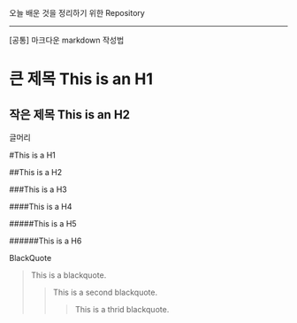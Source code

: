 오늘 배운 것을 정리하기 위한 Repository

------------------------------------------------------------------------------------------------------------------------
[공통] 마크다운 markdown 작성법


큰 제목
This is an H1
=============

작은 제목
This is an H2
-------------

글머리

#This is a H1

##This is a H2

###This is a H3

####This is a H4

#####This is a H5

######This is a H6


BlackQuote
>This is a blackquote.
>>This is a second blackquote.
>>>This is a thrid blackquote.
